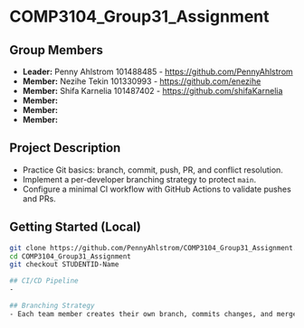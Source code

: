 # COMP3104_Group31_Assignment

## Group Members
- **Leader:** Penny Ahlstrom 101488485 - https://github.com/PennyAhlstrom
- **Member:** Nezihe Tekin 101330993 - https://github.com/enezihe
- **Member:** Shifa Karnelia 101487402 - https://github.com/shifaKarnelia
- **Member:** 
- **Member:** 
- **Member:** 

## Project Description
- Practice Git basics: branch, commit, push, PR, and conflict resolution.
- Implement a per-developer branching strategy to protect `main`.
- Configure a minimal CI workflow with GitHub Actions to validate pushes and PRs.

## Getting Started (Local)
```bash
git clone https://github.com/PennyAhlstrom/COMP3104_Group31_Assignment.git
cd COMP3104_Group31_Assignment
git checkout STUDENTID-Name   

## CI/CD Pipeline
- 

## Branching Strategy
- Each team member creates their own branch, commits changes, and merge with `main` via Pull Requests.
